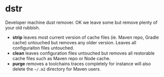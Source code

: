 # dstr

Developer machine dust remover. OK we leave some but remove plenty of your old rubbish.

* **strip** leaves most current version of cache files (ie. Maven repo, Gradle cache) untouched but removes any older version. Leaves all configuraiton files untouched.
* **clean** leaves configuration files untouched but removes all restorable cache files such as Maven repo or Node cache.
* **purge** removes a toolchains traces completely for instance will also delete the `~/.m2` directory for Maven users.
